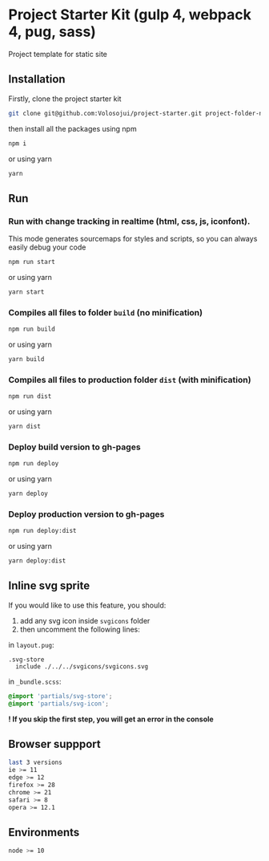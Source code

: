 # Project Starter Kit (gulp 4, webpack 4, pug, sass)

Project template for static site

## Installation

Firstly, clone the project starter kit

```bash
git clone git@github.com:Volosojui/project-starter.git project-folder-name && cd project-folder-name
```

then install all the packages using npm

```bash
npm i
```

or using yarn

```bash
yarn
```

## Run

### Run with change tracking in realtime (html, css, js, iconfont).

This mode generates sourcemaps for styles and scripts, so you can always easily debug your code

```bash
npm run start
```

or using yarn

```bash
yarn start
```

### Compiles all files to folder `build` (no minification)

```bash
npm run build
```

or using yarn

```bash
yarn build
```

### Compiles all files to production folder `dist` (with minification)

```bash
npm run dist
```

or using yarn

```bash
yarn dist
```

### Deploy build version to gh-pages

```bash
npm run deploy
```

or using yarn

```bash
yarn deploy
```

### Deploy production version to gh-pages

```bash
npm run deploy:dist
```

or using yarn

```bash
yarn deploy:dist
```

## Inline svg sprite

If you would like to use this feature, you should:
1) add any svg icon inside `svgicons` folder
2) then uncomment the following lines:

in `layout.pug`:

```jade
.svg-store
  include ./../../svgicons/svgicons.svg
```

in `_bundle.scss`:

```css
@import 'partials/svg-store';
@import 'partials/svg-icon';
```

__! If you skip the first step, you will get an error in the console__

## Browser suppport

```bash
last 3 versions
ie >= 11
edge >= 12
firefox >= 28
chrome >= 21
safari >= 8
opera >= 12.1
```

## Environments

```bash
node >= 10
```